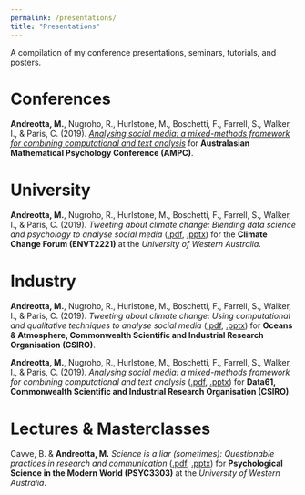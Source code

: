 ```yaml
---
permalink: /presentations/
title: "Presentations"
---
```


A compilation of my conference presentations, seminars, tutorials, and posters.

# Conferences

**Andreotta, M.**, Nugroho, R., Hurlstone, M., Boschetti, F., Farrell, S., Walker, I., & Paris, C. (2019). [*Analysing social media: a mixed-methods framework for combining computational and text analysis*](../assets/presentations/ampc2019.pdf) for **Australasian Mathematical Psychology Conference (AMPC)**.

# University

**Andreotta, M.**, Nugroho, R., Hurlstone, M., Boschetti, F., Farrell, S., Walker, I., & Paris, C. (2019). *Tweeting about climate change: Blending data science and psychology to analyse social media* ([.pdf](../assets/presentations/envt2221-2019.pdf), [.pptx](../assets/presentations/envt2221-2019.pptx)) for the **Climate Change Forum (ENVT2221)** at the *University of Western Australia*.

# Industry

**Andreotta, M.**, Nugroho, R., Hurlstone, M., Boschetti, F., Farrell, S., Walker, I., & Paris, C. (2019). *Tweeting about climate change: Using computational and qualitative techniques to analyse social media* ([.pdf](../assets/presentations/ooa2019.pdf), [.pptx](../assets/presentations/ooa2019.pptx)) for **Oceans & Atmosphere, Commonwealth Scientific and Industrial Research Organisation (CSIRO)**.

**Andreotta, M.**, Nugroho, R., Hurlstone, M., Boschetti, F., Farrell, S., Walker, I., & Paris, C. (2019). *Analysing social media: a mixed-methods framework for combining computational and text analysis* ([.pdf](../assets/presentations/data2019.pdf), [.pptx](../assets/presentations/data2019.pptx)) for **Data61, Commonwealth Scientific and Industrial Research Organisation (CSIRO)**.

# Lectures & Masterclasses

Cavve, B. & **Andreotta, M.** *Science is a liar (sometimes): Questionable practices in research and communication* ([.pdf](../assets/presentations/psyc3303-2019.pdf), [.pptx](../assets/presentations/psyc3303-2019.pptx)) for **Psychological Science in the Modern World (PSYC3303)** at the *University of Western Australia*.
